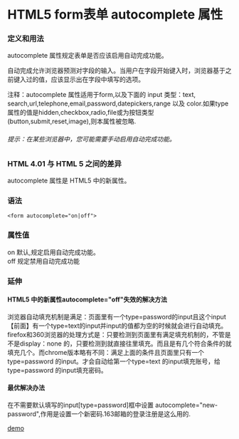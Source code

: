# HTML5 form表单 autocomplete 属性
### 定义和用法
autocomplete 属性规定表单是否应该启用自动完成功能。  

自动完成允许浏览器预测对字段的输入。当用户在字段开始键入时，浏览器基于之前键入过的值，应该显示出在字段中填写的选项。

注释：autocomplete 属性适用于form,以及下面的 input 类型：text, search,url,telephone,email,password,datepickers,range 以及 color.如果type属性的值是hidden,checkbox,radio,file或为按钮类型(button,submit,reset,image),则本属性被忽略.

###### 提示：在某些浏览器中，您可能需要手动启用自动完成功能。

### HTML 4.01 与 HTML 5 之间的差异
autocomplete 属性是 HTML5 中的新属性。

### 语法

````
<form autocomplete="on|off">
````     
### 属性值
on 默认,规定启用自动完成功能。    
off 规定禁用自动完成功能

### 延伸
#### HTML5 中的新属性autocomplete="off"失效的解决方法
浏览器自动填充机制是满足：页面里有一个type=password的input且这个input【前面】有一个type=text的input并input的值都为空的时候就会进行自动填充。    
firefox和360浏览器的处理方式是：只要检测到页面里有满足填充机制的，不管是不是display：none 的，只要检测到就直接往里填充。而且是有几个符合条件的就填充几个。而chrome版本略有不同：满足上面的条件且页面里只有一个type=password 的input。才会自动给第一个type=text 的input填充账号，给type=password 的input填充密码。
#### 最优解决办法
在不需要默认填写的input[type=password]框中设置 autocomplete="new-password",作用是设置一个新密码.163邮箱的登录注册是这么用的.

[demo](http://localhost:4000/王利银/王利银-2017.03.03/demo.html)
